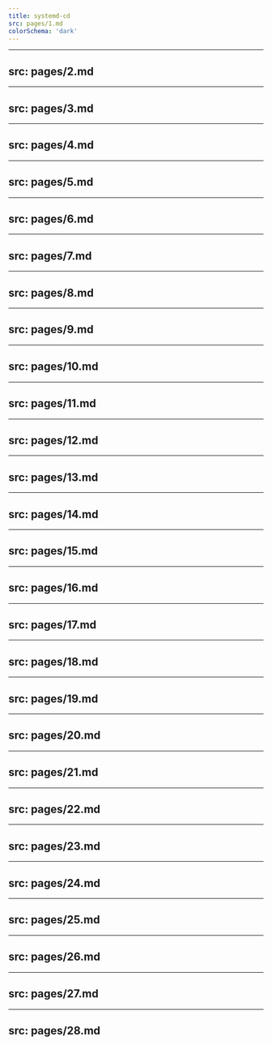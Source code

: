 ```yaml
---
title: systemd-cd
src: pages/1.md
colorSchema: 'dark'
---
```


---
src: pages/2.md
---

---
src: pages/3.md
---

---
src: pages/4.md
---

---
src: pages/5.md
---

---
src: pages/6.md
---

---
src: pages/7.md
---

---
src: pages/8.md
---

---
src: pages/9.md
---

---
src: pages/10.md
---

---
src: pages/11.md
---

---
src: pages/12.md
---

---
src: pages/13.md
---

---
src: pages/14.md
---

---
src: pages/15.md
---

---
src: pages/16.md
---

---
src: pages/17.md
---

---
src: pages/18.md
---

---
src: pages/19.md
---

---
src: pages/20.md
---

---
src: pages/21.md
---

---
src: pages/22.md
---

---
src: pages/23.md
---

---
src: pages/24.md
---

---
src: pages/25.md
---

---
src: pages/26.md
---


---
src: pages/27.md
---


---
src: pages/28.md
---


